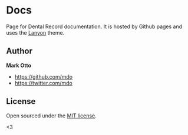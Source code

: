 # Docs

Page for Dental Record documentation. It is hosted by Github pages and uses the [Lanyon](http://lanyon.getpoole.com) theme.

## Author

**Mark Otto**
- <https://github.com/mdo>
- <https://twitter.com/mdo>


## License

Open sourced under the [MIT license](LICENSE.md).

<3
